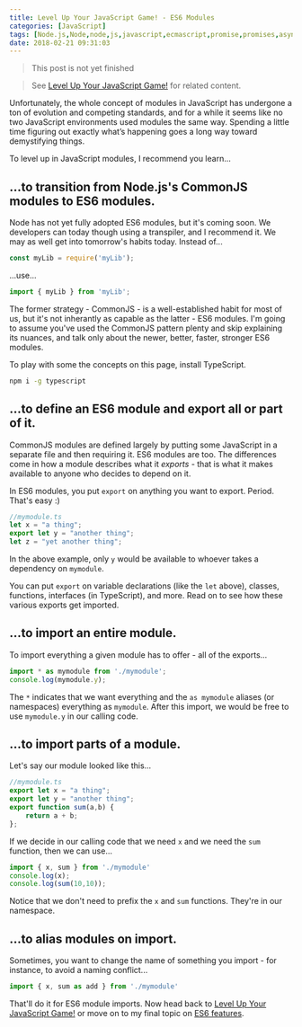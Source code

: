 ```yaml
---
title: Level Up Your JavaScript Game! - ES6 Modules
categories: [JavaScript]
tags: [Node.js,Node,node,js,javascript,ecmascript,promise,promises,async]
date: 2018-02-21 09:31:03
---
```


> This post is not yet finished <!-- remove before publishing -->

> See [Level Up Your JavaScript Game!](/levelup) for related content.

Unfortunately, the whole concept of modules in JavaScript has undergone a ton of evolution and competing standards, and for a while it seems like no two JavaScript environments used modules the same way. Spending a little time figuring out exactly what’s happening goes a long way toward demystifying things.

To level up in JavaScript modules, I recommend you learn...

## ...to transition from Node.js's CommonJS modules to ES6 modules.

Node has not yet fully adopted ES6 modules, but it's coming soon. We developers can today though using a transpiler, and I recommend it. We may as well get into tomorrow's habits today. Instead of...

```js
const myLib = require('myLib');
```

...use...

```js
import { myLib } from 'myLib';
```

The former strategy - CommonJS - is a well-established habit for most of us, but it's not inherantly as capable as the latter - ES6 modules. I'm going to assume you've used the CommonJS pattern plenty and skip explaining its nuances, and talk only about the newer, better, faster, stronger ES6 modules.

To play with some the concepts on this page, install TypeScript.

```bash
npm i -g typescript
```

## ...to define an ES6 module and export all or part of it.

CommonJS modules are defined largely by putting some JavaScript in a separate file and then requiring it. ES6 modules are too. The differences come in how a module describes what it _exports_ - that is what it makes available to anyone who decides to depend on it.

In ES6 modules, you put `export` on anything you want to export. Period. That's easy :)

```ts
//mymodule.ts
let x = "a thing";
export let y = "another thing";
let z = "yet another thing";
```

In the above example, only `y` would be available to whoever takes a dependency on `mymodule`.

You can put `export` on variable declarations (like the `let` above), classes, functions, interfaces (in TypeScript), and more. Read on to see how these various exports get imported. 

## ...to import an entire module.

To import everything a given module has to offer - all of the exports...

```ts
import * as mymodule from './mymodule';
console.log(mymodule.y);
```

The `*` indicates that we want everything and the `as mymodule` aliases (or namespaces) everything as `mymodule`. After this import, we would be free to use `mymodule.y` in our calling code.

## ...to import parts of a module.

Let's say our module looked like this...

```ts
//mymodule.ts
export let x = "a thing";
export let y = "another thing";
export function sum(a,b) {
    return a + b;
};
```

If we decide in our calling code that we need `x` and we need the `sum` function, then we can use...

```ts
import { x, sum } from './mymodule'
console.log(x);
console.log(sum(10,10));
```

Notice that we don't need to prefix the `x` and `sum` functions. They're in our namespace.

## ...to alias modules on import.

Sometimes, you want to change the name of something you import - for instance, to avoid a naming conflict...

```ts
import { x, sum as add } from './mymodule'
```

That'll do it for ES6 module imports. Now head back to [Level Up Your JavaScript Game!](/levelup) or move on to my final topic on [ES6 features](/levelup-es6).